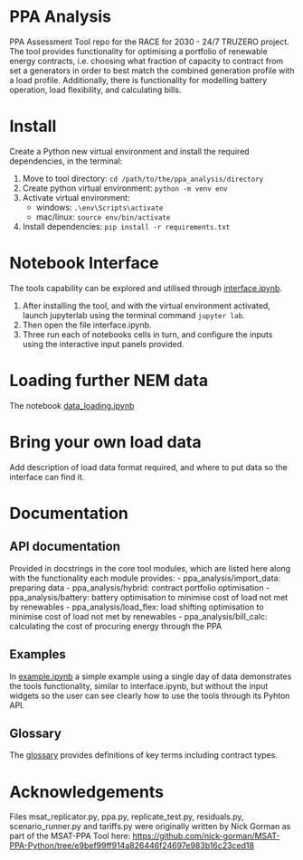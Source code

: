 # PPA Analysis

PPA Assessment Tool repo for the RACE for 2030 - 24/7 TRUZERO project. The tool provides functionality for optimising
a portfolio of renewable energy contracts, i.e. choosing what fraction of capacity to contract from set a generators in 
order to best match the combined generation profile with a load profile. Additionally, there is functionality for 
modelling battery operation, load flexibility, and calculating bills.

# Install

Create a Python new virtual environment and install the required dependencies, in the terminal:

1. Move to tool directory: ```cd /path/to/the/ppa_analysis/directory```
2. Create python virtual environment: ```python -m venv env```
3. Activate virtual environment:
   - windows: ```.\env\Scripts\activate```
   - mac/linux: ```source env/bin/activate```
4. Install dependencies: ```pip install -r requirements.txt```

# Notebook Interface

The tools capability can be explored and utilised through [interface.ipynb](interface.ipynb). 

1. After installing the tool, and with the virtual environment activated, launch jupyterlab using the terminal 
   command ```jupyter lab```. 
2. Then open the file interface.ipynb.
3. Three run each of notebooks cells in turn, and configure the inputs using the interactive input panels provided. 

# Loading further NEM data

The notebook [data_loading.ipynb](data_loading.ipynb)

# Bring your own load data

Add description of load data format required, and where to put data so the interface can find it.

# Documentation

## API documentation 

Provided in docstrings in the core tool modules, which are listed here along with the functionality each module 
provides:
    - ppa_analysis/import_data: preparing data
    - ppa_analysis/hybrid: contract portfolio optimisation
    - ppa_analysis/battery: battery optimisation to minimise cost of load not met by renewables
    - ppa_analysis/load_flex: load shifting optimisation to minimise cost of load not met by renewables
    - ppa_analysis/bill_calc: calculating the cost of procuring energy through the PPA

## Examples

In [example.ipynb](example.ipynb) a simple example using a single day of data demonstrates the tools functionality, 
similar to interface.ipynb, but without the input widgets so the user can see clearly how to use the tools through its 
Pyhton API.

## Glossary

The [glossary](glossary.md) provides definitions of key terms including contract types.

# Acknowledgements

Files msat_replicator.py, ppa.py, replicate_test.py, residuals.py, scenario_runner.py and tariffs.py were 
originally written by Nick Gorman as part of the MSAT-PPA Tool here: 
https://github.com/nick-gorman/MSAT-PPA-Python/tree/e9bef99ff914a826446f24697e983b16c23ced18
